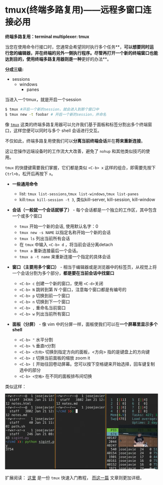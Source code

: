 # tmux\(终端多路复用\)——远程多窗口连接必用

**终端多路复用：terminal multiplexer: tmux**

当您在使用命令行接口时，您通常会希望同时执行多个任务**，**可以想要同时运行您的编辑器，并在终端的另外一侧执行程序。尽管再打开一个新的终端窗口也能达到目的，**使用终端多路复用器**则是一种**更好的办法**。

**分成三级:**

* sessions
  * windows
    * panes

当进入一个tmux，就是开启一个session

```bash
$ tmux #开启一个新的session，就会进入到那个窗口中
$ tmux new -t foobar # 开启一个新的session，并命名
```

像 [`tmux`](http://man7.org/linux/man-pages/man1/tmux.1.html) 这类的终端多路复用器可以允许我们基于面板和标签分割出多个终端窗口，这样您便可以同时与多个 shell 会话进行交互。

不仅如此，终端多路复用使我们可以**分离当前终端会话**并在**将来重新连接**。

这让您操作远端设备时的工作流大大改善，避免了 `nohup` 和其他类似技巧的使用。

`tmux` 的快捷键需要我们掌握，它们都是类似 `<C-b> x` 这样的组合，即需要先按下`Ctrl+b`，松开后再按下 `x`。

* **一些通用命令**

  * list: `tmux list-sessions`,`tmux list-windows`,`tmux list-panes`
  * kill:`tmux kill-session -t 3`, 类似kill-server, kill-session, kill-window

* **会话（一般就一个会话就够了）** - 每个会话都是一个独立的工作区，其中包含一个或多个窗口
  * `tmux` 开始一个新的会话, 使用默认名字：0
  * `tmux new -s NAME` 以指定名称开始一个新的会话
  * `tmux ls` 列出当前所有会话
  * 在 `tmux` 中输入 `<C-b> d` ，将当前会话分离detach
  * `tmux a` 重新连接最后一个会话。
  * `tmux a -t name` 来重新连接一个指定的具体会话
* **窗口（主要用多个窗口）** - 相当于编辑器或是浏览器中的标签页，从视觉上将一个会话分割为多个部分，**都是要在当前会话中找窗口**
  * `<C-b> c` 创建一个新的窗口，使用 `<C-d>`关闭
  * `<C-b> N` 跳转到第 _N_ 个窗口，注意每个窗口都是有编号的
  * `<C-b> p` 切换到前一个窗口
  * `<C-b> n` 切换到下一个窗口
  * `<C-b> ,` 重命名当前窗口
  * `<C-b> w` 列出当前所有窗口
* **面板（分屏）** - 像 vim 中的分屏一样，面板使我们可以在**一个屏幕里显示多个 shell**
  * `<C-b> "` 水平分割
  * `<C-b> %` 垂直n分割
  * `<C-b> <方向>` 切换到指定方向的面板，&lt;方向&gt; 指的是键盘上的方向键
  * `<C-b> z` 切换当前面板的缩放 zoom it
  * `<C-b> [` 开始往回卷动屏幕。您可以按下空格键来开始选择，回车键复制选中的部分
  * `<C-b> <空格>` 在不同的面板排布间切换

类似这样：

![](../.gitbook/assets/wu-biao-ti-1.png)

扩展阅读： [这里](https://www.hamvocke.com/blog/a-quick-and-easy-guide-to-tmux/) 是一份 `tmux` 快速入门教程， [而这一篇](http://linuxcommand.org/lc3_adv_termmux.php) 文章则更加详细，

